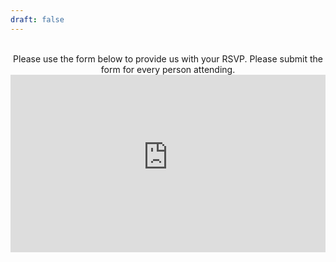 ```yaml
---
draft: false
---
```


<style>
  /* Ensure the iframe container is responsive */
  .iframe-container {
    position: relative;
    width: 100%;
    padding-bottom: 56.25%; /* Maintain a 16:9 aspect ratio */
    height: 0;
  }

  /* Make the iframe itself responsive */
  .iframe-container iframe {
    position: absolute;
    top: 0;
    left: 0;
    width: 100%;
    height: 100%;
    border: 0;
  }
</style>

<div style="text-align: center;">
  <br>
  Please use the form below to provide us with your RSVP. Please submit the form for every person attending.
  <br>
  <div class="iframe-container">
    <!-- Responsive iframe -->
    <iframe src="https://form.victorianobennett.wedding/www/rsvp/" name="myiFrame" scrolling="no" frameborder="0" allowfullscreen></iframe>
  </div>
</div>





